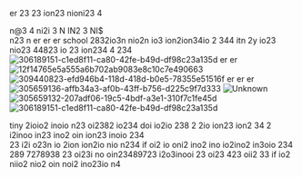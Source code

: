 er  23 23 ion23 nioni23 4
  
  n@3
   4 
   ni2i 3 
   N IN2 3
   NI$  
   n23 n   er er er school  2832io3n nio2n io3 ion2ion34io 2 344 itn 2y io23 nio23 44823 io 23 ion234
   4 
   234 ![306189151-c1ed8f11-ca80-42fe-b49d-df98c23a135d](https://github.com/eduffield82/eduffield82/assets/160559076/f6570284-9569-4fe9-90b3-3205f66e438d)
er  er ![12f14765e5a555a6b702ab9083e8c10c7e490663](https://github.com/eduffield82/eduffield82/assets/160559076/73ddf06c-ca20-4a7c-9e6b-43896e7df1f0)
![309440823-efd946b4-118d-418d-b0e5-78355e51516f](https://github.com/eduffield82/eduffield82/assets/160559076/35432047-4610-45d1-9a6a-9fb74cf69304)
er er er ![305659136-affb34a3-af0b-43ff-b756-d225c9f7d333](https://github.com/eduffield82/eduffield82/assets/160559076/24c9b4c5-2fdb-4eac-b9e3-888e84cef44b)
![Unknown](https://github.com/eduffield82/eduffield82/assets/160559076/01fc2e16-a3bb-46b1-9570-075ef1b746b7)
![305659132-207adf06-19c5-4bdf-a3e1-310f7c1fe45d](https://github.com/eduffield82/eduffield82/assets/160559076/055f208c-cfe1-446f-9df6-61fe33c66104)
![306189151-c1ed8f11-ca80-42fe-b49d-df98c23a135d](https://github.com/eduffield82/eduffield82/assets/160559076/2c0baac3-f0bf-4d6e-b00d-a326e3b617bc)


tiny 2ioio2 inoio n23 oi2382 io234 
doi io2io 238 2 2io  ion23 ion2 34 
2 i2inoo in23 ino2 oin ion23 inoio 234  
23 i2i o23n io 2ion ion2io nio n234   if oi2 io oni2 ino2 ino io2ino2 in3oio 234 289 7278938 23 oi23i no oin23489723 i2o3inooi 23 oi23 423 oii2 33 
if io2 niio2 nio2 oin noi2 ino23io n4  
